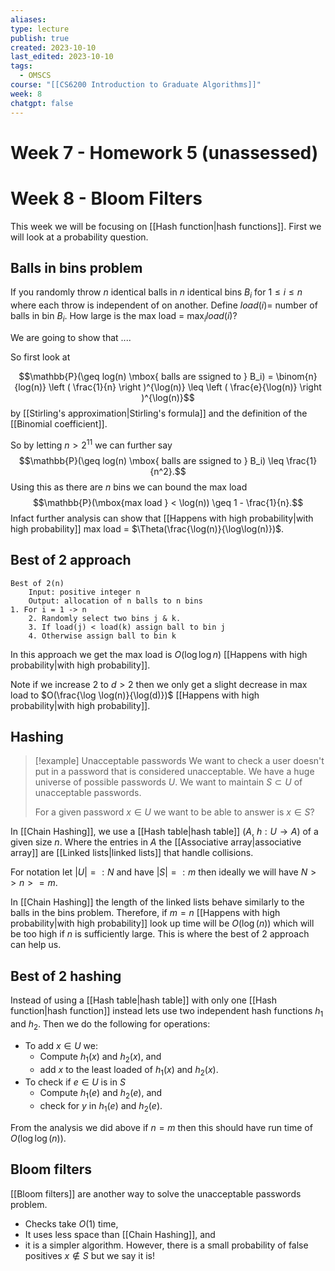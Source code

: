 ```yaml
---
aliases: 
type: lecture
publish: true
created: 2023-10-10
last_edited: 2023-10-10
tags:
  - OMSCS
course: "[[CS6200 Introduction to Graduate Algorithms]]"
week: 8
chatgpt: false
---
```

# Week 7 - Homework 5 (unassessed) 
# Week 8 - Bloom Filters

This week we will be focusing on [[Hash function|hash functions]]. First we will look at a probability question.

## Balls in bins problem

If you randomly throw $n$ identical balls in $n$ identical bins $B_i$ for $1 \leq i \leq n$ where each throw is independent of on another. Define $load(i) =$ number of balls in bin $B_i$. How large is the max load = $\max_i load(i)$?

We are going to show that  ....

So first look at 

$$\mathbb{P}(\geq log(n) \mbox{ balls are ssigned to } B_i) = \binom{n}{log(n)} \left ( \frac{1}{n} \right )^{\log(n)} \leq \left ( \frac{e}{\log(n)} \right )^{\log(n)}$$
by [[Stirling's approximation|Stirling's formula]] and the definition of the [[Binomial coefficient]].

So by letting $n > 2^{11}$ we can further say
$$\mathbb{P}(\geq log(n) \mbox{ balls are ssigned to } B_i) \leq \frac{1}{n^2}.$$
Using this as there are $n$ bins we can bound the max load
$$\mathbb{P}(\mbox{max load } < \log(n)) \geq 1 - \frac{1}{n}.$$
Infact further analysis can show that [[Happens with high probability|with high probability]] max load = $\Theta(\frac{\log(n)}{\log\log(n)})$.

## Best of 2 approach

```pseudocode
Best of 2(n)
	Input: positive integer n
	Output: allocation of n balls to n bins
1. For i = 1 -> n
	2. Randomly select two bins j & k.
	3. If load(j) < load(k) assign ball to bin j
	4. Otherwise assign ball to bin k
```

In this approach we get the max load is $O(\log \log n)$ [[Happens with high probability|with high probability]]. 

Note if we increase 2 to $d > 2$ then we only get a slight decrease in max load to $O(\frac{\log \log(n)}{\log(d)})$ [[Happens with high probability|with high probability]]. 

## Hashing

>[!example] Unacceptable passwords
>We want to check a user doesn't put in a password that is considered unacceptable.
>We have a huge universe of possible passwords $U$. We want to maintain $S \subset U$ of unacceptable passwords.
>
>For a given password $x \in U$ we want to be able to answer is $x \in S$?

In [[Chain Hashing]], we use a [[Hash table|hash table]] ($A$, $h: U \rightarrow A$) of a given size $n$. Where the entries in $A$ the [[Associative array|associative array]] are [[Linked lists|linked lists]] that handle collisions.

For notation let $\vert U \vert =: N$ and have $\vert S \vert =: m$ then ideally we will have $N >> n >= m$.

In [[Chain Hashing]] the length of the linked lists behave similarly to the balls in the bins problem. Therefore, if $m = n$ [[Happens with high probability|with high probability]] look up time will be $O(\log(n))$ which will be too high if $n$ is sufficiently large. This is where the best of 2 approach can help us.

## Best of 2 hashing

Instead of using a [[Hash table|hash table]] with only one [[Hash function|hash function]] instead lets use two independent hash functions $h_1$ and $h_2$. Then we do the following for operations:

- To add $x \in U$ we:
	- Compute $h_1(x)$ and $h_2(x)$, and
	- add $x$ to the least loaded of $h_1(x)$ and $h_2(x)$.
- To check if $e \in U$ is in $S$
	- Compute $h_1(e)$ and $h_2(e)$, and
	- check for $y$ in $h_1(e)$ and $h_2(e)$.

From the analysis we did above if $n = m$ then this should have run time of $O(\log \log(n))$. 

## Bloom filters

[[Bloom filters]] are another way to solve the unacceptable passwords problem.
- Checks take $O(1)$ time, 
- It uses less space than [[Chain Hashing]], and
- it is a simpler algorithm.
However, there is a small probability of false positives $x \not \in S$ but we say it is!


